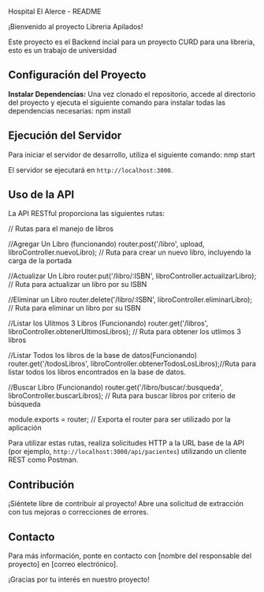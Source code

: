 Hospital El Alerce - README

¡Bienvenido al proyecto Libreria Apilados!

Este proyecto es el Backend incial para un proyecto CURD para una libreria, esto es un trabajo de universidad

## Configuración del Proyecto

**Instalar Dependencias:** 
Una vez clonado el repositorio, accede al directorio del proyecto y ejecuta el siguiente comando para instalar todas las dependencias necesarias:
npm install

## Ejecución del Servidor

Para iniciar el servidor de desarrollo, utiliza el siguiente comando:
nmp start



El servidor se ejecutará en `http://localhost:3000`.

## Uso de la API

La API RESTful proporciona las siguientes rutas:

// Rutas para el manejo de libros

//Agregar Un Libro (funcionando)
router.post('/libro', upload, libroController.nuevoLibro); // Ruta para crear un nuevo libro, incluyendo la carga de la portada

//Actualizar Un Libro
router.put('/libro/:ISBN', libroController.actualizarLibro); // Ruta para actualizar un libro por su ISBN

//Eliminar un Libro
router.delete('/libro/:ISBN', libroController.eliminarLibro); // Ruta para eliminar un libro por su ISBN

//Listar los Ulitmos 3 Libros (Funcionando)
router.get('/libros', libroController.obtenerUltimosLibros); // Ruta para obtener los utlimos 3 libros

//Listar Todos los libros de la base de datos(Funcionando)
router.get('/todosLibros', libroController.obtenerTodosLosLibros);//Ruta para listar todos los libros encontrados en la base de datos.

//Buscar Libro (Funcionando)
router.get('/libro/buscar/:busqueda', libroController.buscarLibros); // Ruta para buscar libros por criterio de búsqueda

module.exports = router; // Exporta el router para ser utilizado por la aplicación


Para utilizar estas rutas, realiza solicitudes HTTP a la URL base de la API (por ejemplo, `http://localhost:3000/api/pacientes`) utilizando un cliente REST como Postman.

## Contribución

¡Siéntete libre de contribuir al proyecto! Abre una solicitud de extracción con tus mejoras o correcciones de errores.

## Contacto

Para más información, ponte en contacto con [nombre del responsable del proyecto] en [correo electrónico].

¡Gracias por tu interés en nuestro proyecto!


